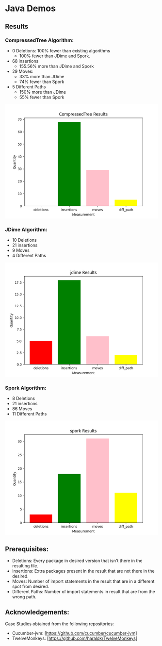 # Java Demos

## Results

### CompressedTree Algorithm:

* 0 Deletions: 100% fewer than existing algorithms
    * 100% fewer than JDime and Spork.
* 68 insertions
    * 155.56% more than JDime and Spork
* 29 Moves: 
    * 33% more than JDime
    * 74% fewer than Spork
* 5 Different Paths
    * 150% more than JDime
    * 55% fewer than Spork

![My Image](images/CompressedTree.png)

### JDime Algorithm:

* 10 Deletions
* 21 insertions
* 9 Moves
* 4 Different Paths

![My Image](images/jdime.png)

### Spork Algorithm:

* 8 Deletions
* 21 insertions
* 86 Moves
* 11 Different Paths

![My Image](images/spork.png)


## Prerequisites:

* Deletions: Every package in desired version that isn't there in the resulting file.
* Insertions: Extra packages present in the result that are not there in the desired.
* Moves: Number of import statements in the result that are in a different spot from desired.
* Different Paths: Number of import statements in result that are from the wrong path.


## Acknowledgements:

Case Studies obtained from the following repositories:
* Cucumber-jvm: [https://github.com/cucumber/cucumber-jvm]
* TwelveMonkeys: [https://github.com/haraldk/TwelveMonkeys]


